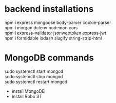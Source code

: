# backend installations
npm i express mongoose body-parser cookie-parser  
npm i morgan dotenv nodemon cors  
npm i express-validator jsonwebtoken express-jwt  
npm i formidable lodash slugify string-strip-html  

# MongoDB commands
sudo systemctl start mongod  
sudo systemctl stop mongod  
sudo systemctl restart mongod  

- install MongoDB
- install Robo 3T